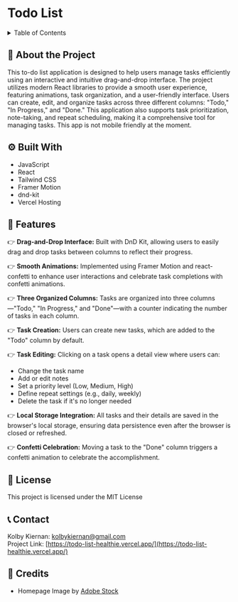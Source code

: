 # Todo List

<details>
<summary>Table of Contents</summary>

1. 👋 [About The Project](#about-the-project)
2. ⚙ [Tech Stack](#tech-stack)
3. 📲 [Features](#features)
4. 🪪 [License](#license)
5. 📞 [Contact](#contact)
6. 🌟 [Credits](#credits)


</details>


## 👋 About the Project

This to-do list application is designed to help users manage tasks efficiently using an interactive and intuitive drag-and-drop interface. The project utilizes modern React libraries to provide a smooth user experience, featuring animations, task organization, and a user-friendly interface. Users can create, edit, and organize tasks across three different columns: "Todo," "In Progress," and "Done." This application also supports task prioritization, note-taking, and repeat scheduling, making it a comprehensive tool for managing tasks. This app is not mobile friendly at the moment.

## ⚙ Built With
* JavaScript 
* React
* Tailwind CSS
* Framer Motion
* dnd-kit
* Vercel Hosting

## 📲 Features
👉 **Drag-and-Drop Interface:** Built with DnD Kit, allowing users to easily drag and drop tasks between columns to reflect their progress.

👉 **Smooth Animations:** Implemented using Framer Motion and react-confetti to enhance user interactions and celebrate task completions with confetti animations.

👉 **Three Organized Columns:** Tasks are organized into three columns—"Todo," "In Progress," and "Done"—with a counter indicating the number of tasks in each column.

👉 **Task Creation:** Users can create new tasks, which are added to the "Todo" column by default.

👉 **Task Editing:** Clicking on a task opens a detail view where users can:
  * Change the task name
  * Add or edit notes  
  * Set a priority level (Low, Medium, High)   
  * Define repeat settings (e.g., daily, weekly)    
  * Delete the task if it's no longer needed   

👉 **Local Storage Integration:** All tasks and their details are saved in the browser's local storage, ensuring data persistence even after the browser is closed or refreshed.

👉 **Confetti Celebration:** Moving a task to the "Done" column triggers a confetti animation to celebrate the accomplishment.

## 🪪 License
This project is licensed under the MIT License

## 📞 Contact
Kolby Kiernan: kolbykiernan@gmail.com    
Project Link: [https://todo-list-healthie.vercel.app/](https://todo-list-healthie.vercel.app/)

## 🌟 Credits
* Homepage Image by [Adobe Stock](https://stock.adobe.com/search?k=to+do+list&asset_id=513597277)


